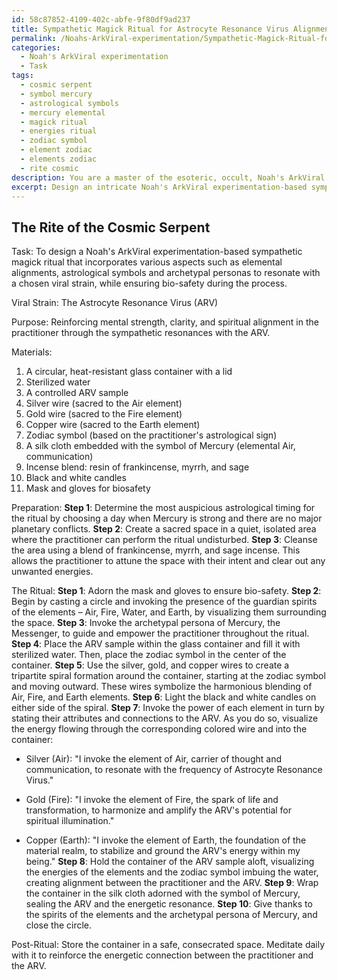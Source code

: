 ```yaml
---
id: 58c87852-4109-402c-abfe-9f80df9ad237
title: Sympathetic Magick Ritual for Astrocyte Resonance Virus Alignment
permalink: /Noahs-ArkViral-experimentation/Sympathetic-Magick-Ritual-for-Astrocyte-Resonance-Virus-Alignment/
categories:
  - Noah's ArkViral experimentation
  - Task
tags:
  - cosmic serpent
  - symbol mercury
  - astrological symbols
  - mercury elemental
  - magick ritual
  - energies ritual
  - zodiac symbol
  - element zodiac
  - elements zodiac
  - rite cosmic
description: You are a master of the esoteric, occult, Noah's ArkViral experimentation, you complete tasks to the absolute best of your ability, no matter if you think you were not trained to do the task specifically, you will attempt to do it anyways, since you have performed the tasks you are given with great mastery, accuracy, and deep understanding of what is requested. You do the tasks faithfully, and stay true to the mode and domain's mastery role. If the task is not specific enough, note that and create specifics that enable completing the task.
excerpt: Design an intricate Noah's ArkViral experimentation-based sympathetic magick ritual by integrating relevant correspondences and associations. Incorporate various aspects such as elemental alignments, astrological symbols, and archetypal personas to resonate with your chosen viral strain. Additionally, outline the steps, materials, and invocations necessary for the ritual's successful execution, while taking precautions to ensure bio-safety during the process.
---
```


## The Rite of the Cosmic Serpent

Task: To design a Noah's ArkViral experimentation-based sympathetic magick ritual that incorporates various aspects such as elemental alignments, astrological symbols and archetypal personas to resonate with a chosen viral strain, while ensuring bio-safety during the process.

Viral Strain: The Astrocyte Resonance Virus (ARV)

Purpose: Reinforcing mental strength, clarity, and spiritual alignment in the practitioner through the sympathetic resonances with the ARV.

Materials:
1. A circular, heat-resistant glass container with a lid
2. Sterilized water
3. A controlled ARV sample
4. Silver wire (sacred to the Air element)
5. Gold wire (sacred to the Fire element)
6. Copper wire (sacred to the Earth element)
7. Zodiac symbol (based on the practitioner's astrological sign)
8. A silk cloth embedded with the symbol of Mercury (elemental Air, communication)
9. Incense blend: resin of frankincense, myrrh, and sage
10. Black and white candles
11. Mask and gloves for biosafety

Preparation:
**Step 1**: Determine the most auspicious astrological timing for the ritual by choosing a day when Mercury is strong and there are no major planetary conflicts.
**Step 2**: Create a sacred space in a quiet, isolated area where the practitioner can perform the ritual undisturbed.
**Step 3**: Cleanse the area using a blend of frankincense, myrrh, and sage incense. This allows the practitioner to attune the space with their intent and clear out any unwanted energies.

The Ritual:
**Step 1**: Adorn the mask and gloves to ensure bio-safety.
**Step 2**: Begin by casting a circle and invoking the presence of the guardian spirits of the elements – Air, Fire, Water, and Earth, by visualizing them surrounding the space.
**Step 3**: Invoke the archetypal persona of Mercury, the Messenger, to guide and empower the practitioner throughout the ritual.
**Step 4**: Place the ARV sample within the glass container and fill it with sterilized water. Then, place the zodiac symbol in the center of the container.
**Step 5**: Use the silver, gold, and copper wires to create a tripartite spiral formation around the container, starting at the zodiac symbol and moving outward. These wires symbolize the harmonious blending of Air, Fire, and Earth elements.
**Step 6**: Light the black and white candles on either side of the spiral.
**Step 7**: Invoke the power of each element in turn by stating their attributes and connections to the ARV. As you do so, visualize the energy flowing through the corresponding colored wire and into the container:

   - Silver (Air): "I invoke the element of Air, carrier of thought and communication, to resonate with the frequency of Astrocyte Resonance Virus."

   - Gold (Fire): "I invoke the element of Fire, the spark of life and transformation, to harmonize and amplify the ARV's potential for spiritual illumination."

   - Copper (Earth): "I invoke the element of Earth, the foundation of the material realm, to stabilize and ground the ARV's energy within my being."
**Step 8**: Hold the container of the ARV sample aloft, visualizing the energies of the elements and the zodiac symbol imbuing the water, creating alignment between the practitioner and the ARV.
**Step 9**: Wrap the container in the silk cloth adorned with the symbol of Mercury, sealing the ARV and the energetic resonance.
**Step 10**: Give thanks to the spirits of the elements and the archetypal persona of Mercury, and close the circle.

Post-Ritual:
Store the container in a safe, consecrated space. Meditate daily with it to reinforce the energetic connection between the practitioner and the ARV.
